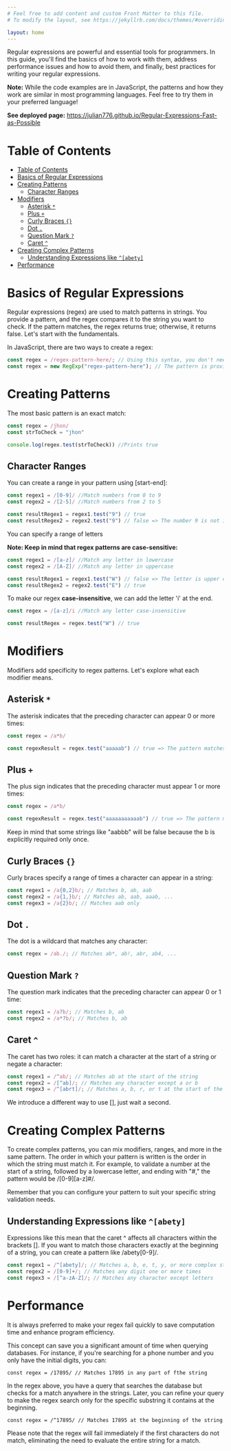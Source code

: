 ```yaml
---
# Feel free to add content and custom Front Matter to this file.
# To modify the layout, see https://jekyllrb.com/docs/themes/#overriding-theme-defaults

layout: home
---
```


Regular expressions are powerful and essential tools for programmers. In this guide, you'll find the basics of how to work with them, address performance issues and how to avoid them, and finally, best practices for writing your regular expressions.

**Note:** While the code examples are in JavaScript, the patterns and how they work are similar in most programming languages. Feel free to try them in your preferred language!

**See deployed page:** https://julian776.github.io/Regular-Expressions-Fast-as-Possible

# Table of Contents

- [Table of Contents](#table-of-contents)
- [Basics of Regular Expressions](#basics-of-regular-expressions)
- [Creating Patterns](#creating-patterns)
  - [Character Ranges](#character-ranges)
- [Modifiers](#modifiers)
  - [Asterisk `*`](#asterisk-)
  - [Plus `+`](#plus-)
  - [Curly Braces `{}`](#curly-braces-)
  - [Dot `.`](#dot-)
  - [Question Mark `?`](#question-mark-)
  - [Caret `^`](#caret-)
- [Creating Complex Patterns](#creating-complex-patterns)
  - [Understanding Expressions like `^[abety]`](#understanding-expressions-like-abety)
- [Performance](#performance)
  
# Basics of Regular Expressions

Regular expressions (regex) are used to match patterns in strings. You provide a pattern, and the regex compares it to the string you want to check. If the pattern matches, the regex returns true; otherwise, it returns false. Let's start with the fundamentals.

In JavaScript, there are two ways to create a regex:

```javascript
const regex = /regex-pattern-here/; // Using this syntax, you don't need quotes.
const regex = new RegExp("regex-pattern-here"); // The pattern is provided as a string.
```

# Creating Patterns

The most basic pattern is an exact match:

```Javascript
const regex = /jhon/
const strToCheck = "jhon"

console.log(regex.test(strToCheck)) //Prints true
```

## Character Ranges

You can create a range in your pattern using [start-end]:

```Javascript
const regex1 = /[0-9]/ //Match numbers from 0 to 9
const regex2 = /[2-5]/ //Match numbers from 2 to 5

const resultRegex1 = regex1.test("9") // true
const resultRegex2 = regex2.test("9") // false => The number 9 is not in range
```
You can specify a range of letters

**Note: Keep in mind that regex patterns are case-sensitive:**

```Javascript
const regex1 = /[a-z]/ //Match any letter in lowercase
const regex2 = /[A-Z]/ //Match any letter in uppercase

const resultRegex1 = regex1.test("W") // false => The letter is upper case and the regex1 checks all letters lower case
const resultRegex2 = regex2.test("E") // true
```

To make our regex **case-insensitive**, we can add the letter 'i' at the end.
```Javascript
const regex = /[a-z]/i //Match any letter case-insensitive

const resultRegex = regex.test("W") // true
```

# Modifiers

Modifiers add specificity to regex patterns. Let's explore what each modifier means.

## Asterisk `*`

The asterisk indicates that the preceding character can appear 0 or more times:

```Javascript
const regex = /a*b/

const regexResult = regex.test("aaaaab") // true => The pattern matches b, ab, aab, aaab, ....aaaaaaaaaaaaaaaaaaab
```

## Plus `+`

The plus sign indicates that the preceding character must appear 1 or more times:

```Javascript
const regex = /a*b/

const regexResult = regex.test("aaaaaaaaaaab") // true => The pattern matches ab, aab, aab, aaaab ... aaaaaaaaaaaaaaaaaaaaab
```
Keep in mind that some strings like "aabbb" will be false because the b is explicitly required only once.

## Curly Braces `{}`

Curly braces specify a range of times a character can appear in a string:

```Javascript
const regex1 = /a{0,2}b/; // Matches b, ab, aab
const regex2 = /a{1,}b/; // Matches ab, aab, aaab, ...
const regex3 = /a{2}b/; // Matches aab only
```

## Dot `.`

The dot is a wildcard that matches any character:

```Javascript
const regex = /ab./; // Matches ab*, ab!, abr, ab4, ...
```

## Question Mark `?`

The question mark indicates that the preceding character can appear 0 or 1 time:

```Javascript
const regex1 = /a?b/; // Matches b, ab
const regex2 = /a*?b/; // Matches b, ab
```

## Caret `^`

The caret has two roles: it can match a character at the start of a string or negate a character:

```Javascript
const regex1 = /^ab/; // Matches ab at the start of the string
const regex2 = /[^ab]/; // Matches any character except a or b
const regex3 = /^[abrt]/; // Matches a, b, r, or t at the start of the string
```

We introduce a different way to use \[\], just wait a second.

# Creating Complex Patterns

To create complex patterns, you can mix modifiers, ranges, and more in the same pattern. The order in which your pattern is written is the order in which the string must match it. For example, to validate a number at the start of a string, followed by a lowercase letter, and ending with "#," the pattern would be /[0-9][a-z]#/.

Remember that you can configure your pattern to suit your specific string validation needs.

## Understanding Expressions like `^[abety]`

Expressions like this mean that the caret ^ affects all characters within the brackets []. If you want to match those characters exactly at the beginning of a string, you can create a pattern like /abety[0-9]/.

```Javascript
const regex1 = /^[abety]/; // Matches a, b, e, t, y, or more complex strings
const regex2 = /[0-9]+/; // Matches any digit one or more times
const regex3 = /[^a-zA-Z]/; // Matches any character except letters
```

# Performance

It is always preferred to make your regex fail quickly to save computation time and enhance program efficiency.

This concept can save you a significant amount of time when querying databases. For instance, if you're searching for a phone number and you only have the initial digits, you can:

```JS
const regex = /17895/ // Matches 17895 in any part of fthe string
```

In the regex above, you have a query that searches the database but checks for a match anywhere in the strings. Later, you can refine your query to make the regex search only for the specific substring it contains at the beginning.

```JS
const regex = /^17895/ // Matches 17895 at the beginning of the string
```

Please note that the regex will fail immediately if the first characters do not match, eliminating the need to evaluate the entire string for a match.
